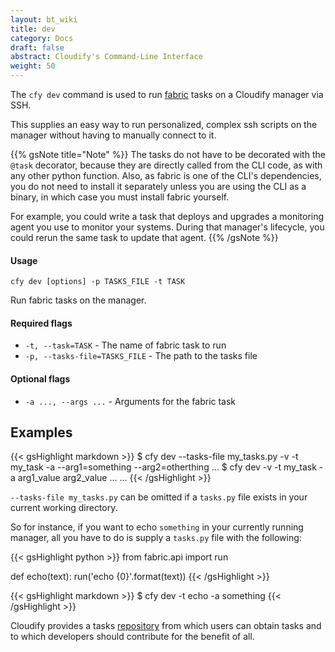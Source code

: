 ```yaml
---
layout: bt_wiki
title: dev
category: Docs
draft: false
abstract: Cloudify's Command-Line Interface
weight: 50
---
```


The `cfy dev` command is used to run [fabric](http://www.fabfile.org/) tasks on a Cloudify manager via SSH.

This supplies an easy way to run personalized, complex ssh scripts on the manager without having to manually connect to it.

{{% gsNote title="Note" %}}
The tasks do not have to be decorated with the ``@task`` decorator, because they are directly called from the CLI code, as with any other python function. Also, as fabric is one of the CLI's dependencies, you do not need to install it separately unless you are using the CLI as a binary, in which case you must install fabric yourself.

For example, you could write a task that deploys and upgrades a monitoring agent you use to monitor your systems. During that manager's lifecycle, you could rerun the same task to update that agent.
{{% /gsNote %}}

#### Usage 
`cfy dev [options] -p TASKS_FILE -t TASK`

Run fabric tasks on the manager.

#### Required flags

*  `-t, --task=TASK` -  The name of fabric task to run
*  `-p, --tasks-file=TASKS_FILE` - 
                        The path to the tasks file

#### Optional flags

*  `-a ..., --args ...` -    Arguments for the fabric task


## Examples

{{< gsHighlight  markdown  >}}
$ cfy dev --tasks-file my_tasks.py -v -t my_task -a --arg1=something --arg2=otherthing ...
$ cfy dev -v -t my_task -a arg1_value arg2_value ...
...
{{< /gsHighlight >}}

``--tasks-file my_tasks.py`` can be omitted if a ``tasks.py`` file exists in your current working directory.

So for instance, if you want to echo ``something`` in your currently running manager, all you have to do is supply a ``tasks.py`` file with the following:

{{< gsHighlight  python  >}}
from fabric.api import run

def echo(text):
  run('echo {0}'.format(text))
{{< /gsHighlight >}}

{{< gsHighlight  markdown  >}}
$ cfy dev -t echo -a something
{{< /gsHighlight >}}

Cloudify provides a tasks [repository](https://github.com/cloudify-cosmo/cloudify-cli-fabric-tasks) from which users can obtain tasks and to which developers should contribute for the benefit of all.